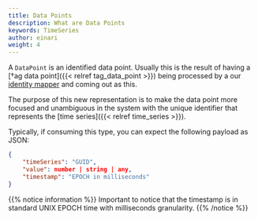 ```yaml
---
title: Data Points
description: What are Data Points
keywords: TimeSeries
author: einari
weight: 4
---
```

A `DataPoint` is an identified data point. Usually this is the result of
having a [†ag data point]({{< relref tag_data_point >}}) being processed by
a our [identity mapper](/timeseries/identitymapper) and coming out as this.

The purpose of this new representation is to make the data point more focused
and unambiguous in the system with the unique identifier that represents the
[time series]({{< relref time_series >}}).

Typically, if consuming this type, you can expect the following payload as JSON:

```json
{
    "timeSeries": "GUID",
    "value": number | string | any,
    "timestamp": "EPOCH in milliseconds"
}
```

{{% notice information %}}
Important to notice that the timestamp is in standard UNIX EPOCH time with
milliseconds granularity.
{{% /notice %}}
